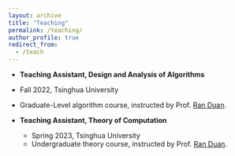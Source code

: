 ```yaml
---
layout: archive
title: "Teaching"
permalink: /teaching/
author_profile: true
redirect_from:
  - /teach
---
```


- **Teaching Assistant, Design and Analysis of Algorithms**
- Fall 2022, Tsinghua University
  
- Graduate-Level algorithm course, instructed by Prof. [Ran Duan](https://iiis.tsinghua.edu.cn/duanr/).

- **Teaching Assistant, Theory of Computation**
  - Spring 2023, Tsinghua University
  - Undergraduate theory course, instructed by Prof. [Ran Duan](https://iiis.tsinghua.edu.cn/duanr/).